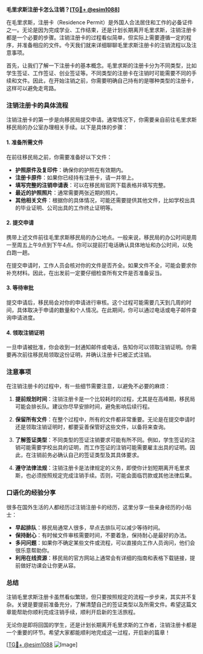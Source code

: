 **毛里求斯注册卡怎么注销？[[TG💪+ @esim1088](https://t.me/s/esim1088)]**

在毛里求斯，注册卡（Residence Permit）是外国人合法居住和工作的必备证件之一。无论是因为完成学业、工作结束，还是计划长期离开毛里求斯，注销注册卡都是一个必要的步骤。注销注册卡的过程看似简单，但实际上需要遵循一定的程序，并准备相应的文件。今天我们就来详细聊聊毛里求斯注册卡的注销流程以及注意事项。

首先，让我们了解一下注册卡的基本概念。毛里求斯的注册卡分为不同类型，比如学生签证、工作签证、创业签证等。不同类型的注册卡在注销时可能需要不同的手续和文件。因此，在开始注销之前，你需要明确自己持有的是哪种类型的注册卡，这样可以避免走弯路。

### 注销注册卡的具体流程

注销注册卡的第一步是向移民局提交申请。通常情况下，你需要亲自前往毛里求斯移民局的办公室办理相关手续。以下是具体的步骤：

#### 1. 准备所需文件
在前往移民局之前，你需要准备好以下文件：
- **护照原件及复印件**：确保你的护照在有效期内。
- **注册卡原件**：如果你已经持有注册卡，请一并带上。
- **填写完整的注销申请表**：可以在移民局官网下载表格并填写完整。
- **最近的护照照片**：通常需要两张近期的照片。
- **其他相关文件**：根据你的具体情况，可能还需要提供其他文件，比如学校出具的毕业证明、公司出具的工作终止证明等。

#### 2. 提交申请
携带上述文件前往毛里求斯移民局的办公地点。一般来说，移民局的办公时间是周一至周五上午9点到下午4点。你可以提前打电话确认具体地址和办公时间，以免白跑一趟。

在提交申请时，工作人员会核对你的文件是否齐全。如果文件不全，可能会要求你补充材料。因此，在出发前一定要仔细检查所有文件是否准备妥当。

#### 3. 等待审批
提交申请后，移民局会对你的申请进行审核。这个过程可能需要几天到几周的时间，具体取决于申请的数量和个人情况。在此期间，你可以通过电话或电子邮件查询申请进度。

#### 4. 领取注销证明
一旦申请被批准，你会收到一封通知邮件或电话，告知你可以领取注销证明。你需要再次前往移民局领取这份证明，并确认注册卡已被正式注销。

### 注意事项

在注销注册卡的过程中，有一些细节需要注意，以避免不必要的麻烦：

1. **提前规划时间**：注销注册卡是一个比较耗时的过程，尤其是在高峰期，移民局可能会排长队。建议你尽早安排时间，避免影响后续行程。

2. **保留所有文件**：在整个过程中，所有的文件都非常重要。无论是在提交申请时还是领取注销证明时，都要妥善保管好这些文件，以备将来查询。

3. **了解签证类型**：不同类型的签证注销要求可能有所不同。例如，学生签证的注销可能需要学校出具的证明，而工作签证的注销可能需要雇主出具的证明。因此，在注销前务必确认自己的签证类型及其具体要求。

4. **遵守法律法规**：注销注册卡是法律规定的义务，即使你计划短期离开毛里求斯，也必须按照规定完成注销手续。否则，可能会面临罚款或其他法律后果。

### 口语化的经验分享

很多在国外生活的人都经历过注销注册卡的经历，这里分享一些亲身经历的小贴士：

- **早起排队**：移民局通常人很多，早点去排队可以减少等待时间。
- **保持耐心**：有时候文件审核需要时间，不要着急，保持耐心是最好的办法。
- **多问问题**：如果你不确定某些文件或流程，可以直接向工作人员询问，他们会很乐意帮助你。
- **利用在线资源**：移民局的官方网站上通常会有详细的指南和表格下载链接，提前做好功课会让你更从容。

### 总结

注销毛里求斯注册卡虽然看似繁琐，但只要按照规定的流程一步步来，其实并不复杂。关键是要提前准备充分，了解清楚自己的签证类型以及所需文件。希望这篇文章能帮助你顺利完成注销手续，顺利开启新的生活旅程。

无论你是即将回国的学生，还是计划长期离开毛里求斯的工作者，注销注册卡都是一个重要的环节。希望大家都能顺利地完成这一过程，开启新的篇章！

[[TG💪+ @esim1088](https://t.me/s/esim1088) ![Image](https://i.postimg.cc/4NQfJmqS/Snipaste-2025-05-13-00-14-12.png)]